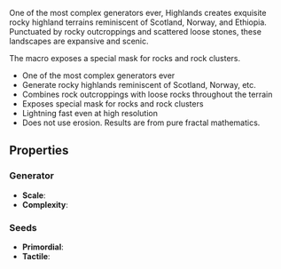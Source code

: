 One of the most complex generators ever, Highlands creates exquisite rocky highland terrains reminiscent of Scotland, Norway, and Ethiopia. Punctuated by rocky outcroppings and scattered loose stones, these landscapes are expansive and scenic.

The macro exposes a special mask for rocks and rock clusters. 

- One of the most complex generators ever
- Generate rocky highlands reminiscent of Scotland, Norway, etc.
- Combines rock outcroppings with loose rocks throughout the terrain
- Exposes special mask for rocks and rock clusters
- Lightning fast even at high resolution
- Does not use erosion. Results are from pure fractal mathematics.

## Properties

### Generator 

- **Scale**: 
- **Complexity**: 

### Seeds 

- **Primordial**: 
- **Tactile**: 


